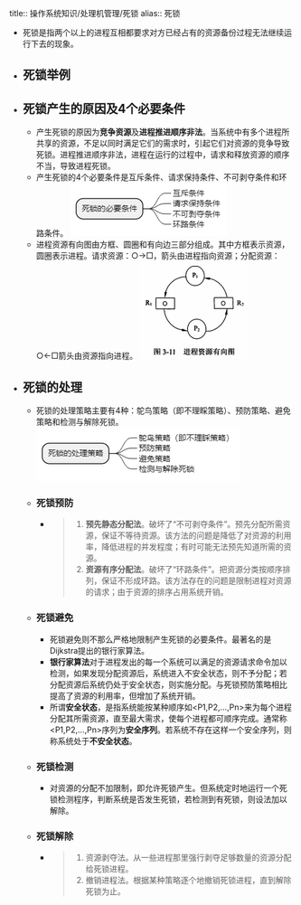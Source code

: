 title:: 操作系统知识/处理机管理/死锁
alias:: 死锁

- 死锁是指两个以上的进程互相都要求对方已经占有的资源备份过程无法继续运行下去的现象。
- ## 死锁举例
- ## 死锁产生的原因及4个必要条件
	- 产生死锁的原因为**竞争资源**及**进程推进顺序非法**。当系统中有多个进程所共享的资源，不足以同时满足它们的需求时，引起它们对资源的竞争导致死锁。进程推进顺序非法，进程在运行的过程中，请求和释放资源的顺序不当，导致进程死锁。
	- 产生死锁的4个必要条件是互斥条件、请求保持条件、不可剥夺条件和环路条件。
	  ![image.png](../assets/image_1648971443555_0.png)
	- 进程资源有向图由方框、圆圈和有向边三部分组成。其中方框表示资源，圆圈表示进程。请求资源：○→□，箭头由进程指向资源；分配资源：○←□箭头由资源指向进程。
	  ![image.png](../assets/image_1648971456578_0.png)
- ## 死锁的处理
	- 死锁的处理策略主要有4种：鸵鸟策略（即不理睬策略）、预防策略、避免策略和检测与解除死锁。
	  ![image.png](../assets/image_1648971466677_0.png)
	- ### 死锁预防
		- > 1. **预先静态分配法**。破坏了“不可剥夺条件”。预先分配所需资源，保证不等待资源。该方法的问题是降低了对资源的利用率，降低进程的并发程度；有时可能无法预先知道所需的资源。
		  > 2. **资源有序分配法**。破坏了“环路条件”。把资源分类按顺序排列，保证不形成环路。该方法存在的问题是限制进程对资源的请求；由于资源的排序占用系统开销。
	- ### 死锁避免
		- 死锁避免则不那么严格地限制产生死锁的必要条件。最著名的是Dijkstra提出的银行家算法。
		- **银行家算法**对于进程发出的每一个系统可以满足的资源请求命令加以检测，如果发现分配资源后，系统进入不安全状态，则不予分配；若分配资源后系统仍处于安全状态，则实施分配。与死锁预防策略相比提高了资源的利用率，但增加了系统开销。
		- 所谓**安全状态**，是指系统能按某种顺序如<P1,P2,…,Pn>来为每个进程分配其所需资源，直至最大需求，使每个进程都可顺序完成。通常称<P1,P2,…,Pn>序列为**安全序列**。若系统不存在这样一个安全序列，则称系统处于**不安全状态**。
	- ### 死锁检测
		- 对资源的分配不加限制，即允许死锁产生。但系统定时地运行一个死锁检测程序，判断系统是否发生死锁，若检测到有死锁，则设法加以解除。
	- ### 死锁解除
		- > 1. 资源剥夺法。从一些进程那里强行剥夺足够数量的资源分配给死锁进程。
		  > 2. 撤销进程法。根据某种策略逐个地撤销死锁进程，直到解除死锁为止。
